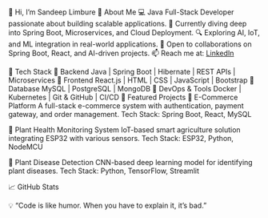 👋 Hi, I’m Sandeep Limbure
🚀 About Me
💻 Java Full-Stack Developer passionate about building scalable applications.
🌱 Currently diving deep into Spring Boot, Microservices, and Cloud Deployment.
🔍 Exploring AI, IoT, and ML integration in real-world applications.
🤝 Open to collaborations on Spring Boot, React, and AI-driven projects.
📫 Reach me at: [LinkedIn](https://www.linkedin.com/in/sandeep-l-54a1a6260)


📌 Tech Stack
🔹 Backend
Java | Spring Boot | Hibernate | REST APIs | Microservices
🔹 Frontend
React.js | HTML | CSS | JavaScript | Bootstrap
🔹 Database
MySQL | PostgreSQL | MongoDB
🔹 DevOps & Tools
Docker | Kubernetes | Git & GitHub | CI/CD
📂 Featured Projects
🚀 E-Commerce Platform
A full-stack e-commerce system with authentication, payment gateway, and order management.
Tech Stack: Spring Boot, React, MySQL

🌱 Plant Health Monitoring System
IoT-based smart agriculture solution integrating ESP32 with various sensors.
Tech Stack: ESP32, Python, NodeMCU

📸 Plant Disease Detection
CNN-based deep learning model for identifying plant diseases.
Tech Stack: Python, TensorFlow, Streamlit

📈 GitHub Stats

💡 “Code is like humor. When you have to explain it, it’s bad.”
